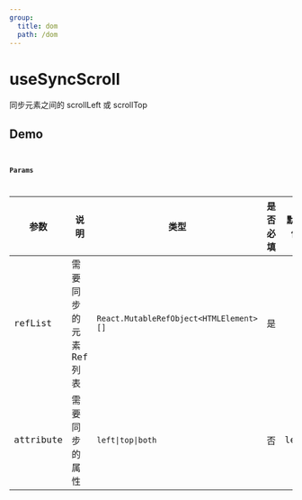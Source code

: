 ```yaml
---
group:
  title: dom
  path: /dom
---
```

# useSyncScroll

同步元素之间的 scrollLeft 或 scrollTop

## Demo

<code src="./Demo/index.tsx" ><code>
 
### Params

| 参数      | 说明                    | 类型                                    | 是否必填 | 默认值 |
| --------- | ----------------------- | --------------------------------------- | -------- | ------ |
| refList   | 需要同步的元素 Ref 列表 | `React.MutableRefObject<HTMLElement>[]` | 是       |        |
| attribute | 需要同步的属性          | `left\|top\|both`                       | 否       | left   |

